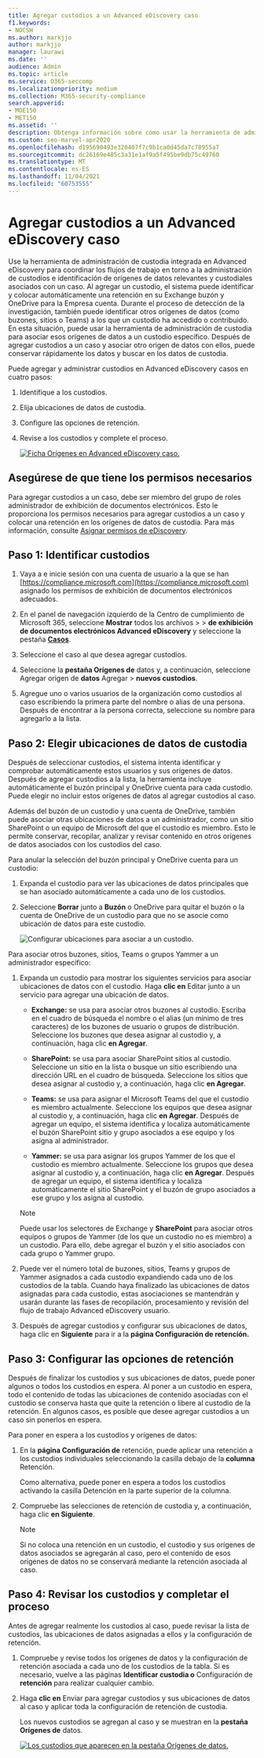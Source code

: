 ```yaml
---
title: Agregar custodios a un Advanced eDiscovery caso
f1.keywords:
- NOCSH
ms.author: markjjo
author: markjjo
manager: laurawi
ms.date: ''
audience: Admin
ms.topic: article
ms.service: O365-seccomp
ms.localizationpriority: medium
ms.collection: M365-security-compliance
search.appverid:
- MOE150
- MET150
ms.assetid: ''
description: Obtenga información sobre cómo usar la herramienta de administración de custodia integrada en Advanced eDiscovery coordinar los flujos de trabajo e identificar orígenes de datos relevantes en un caso.
ms.custom: seo-marvel-apr2020
ms.openlocfilehash: d195690493e320407f7c9b1ca0d45da7c78955a7
ms.sourcegitcommit: dc26169e485c3a31e1af9a5f495be9db75c49760
ms.translationtype: MT
ms.contentlocale: es-ES
ms.lasthandoff: 11/04/2021
ms.locfileid: "60753555"
---
```

# <a name="add-custodians-to-an-advanced-ediscovery-case"></a>Agregar custodios a un Advanced eDiscovery caso

Use la herramienta de administración de custodia integrada en Advanced eDiscovery para coordinar los flujos de trabajo en torno a la administración de custodios e identificación de orígenes de datos relevantes y custodiales asociados con un caso. Al agregar un custodio, el sistema puede identificar y colocar automáticamente una retención en su Exchange buzón y OneDrive para la Empresa cuenta. Durante el proceso de detección de la investigación, también puede identificar otros orígenes de datos (como buzones, sitios o Teams) a los que un custodio ha accedido o contribuido. En esta situación, puede usar la herramienta de administración de custodia para asociar esos orígenes de datos a un custodio específico. Después de agregar custodios a un caso y asociar otro origen de datos con ellos, puede conservar rápidamente los datos y buscar en los datos de custodia.

Puede agregar y administrar custodios en Advanced eDiscovery casos en cuatro pasos:

1. Identifique a los custodios.

2. Elija ubicaciones de datos de custodia.

3. Configure las opciones de retención.

4. Revise a los custodios y complete el proceso.

   [![Ficha Orígenes en Advanced eDiscovery caso. ](../media/AeD-Sources-Tab.png) ](../media/AeD-Sources-Tab.png#lightbox)

## <a name="make-sure-you-have-the-necessary-permissions"></a>Asegúrese de que tiene los permisos necesarios

Para agregar custodios a un caso, debe ser miembro del grupo de roles administrador de exhibición de documentos electrónicos. Esto le proporciona los permisos necesarios para agregar custodios a un caso y colocar una retención en los orígenes de datos de custodia. Para más información, consulte [Asignar permisos de eDiscovery](get-started-with-advanced-ediscovery.md#step-2-assign-ediscovery-permissions).

## <a name="step-1-identify-custodians"></a>Paso 1: Identificar custodios

1. Vaya a e inicie sesión con una cuenta de usuario a la que se han [https://compliance.microsoft.com](https://compliance.microsoft.com) asignado los permisos de exhibición de documentos electrónicos adecuados.

2. En el panel de navegación izquierdo de la Centro de cumplimiento de Microsoft 365, seleccione **Mostrar** todos los archivos  >    >  **de exhibición de documentos electrónicos Advanced eDiscovery** y seleccione la pestaña <a href="https://go.microsoft.com/fwlink/p/?linkid=2173764" target="_blank"> **Casos**</a>.

3. Seleccione el caso al que desea agregar custodios.

4. Seleccione la **pestaña Orígenes de** datos y, a continuación, seleccione Agregar origen de **datos** Agregar  >  **nuevos custodios**.

5. Agregue uno o varios usuarios de la organización como custodios al caso escribiendo la primera parte del nombre o alias de una persona. Después de encontrar a la persona correcta, seleccione su nombre para agregarlo a la lista.

## <a name="step-2-choose-custodian-data-locations"></a>Paso 2: Elegir ubicaciones de datos de custodia

Después de seleccionar custodios, el sistema intenta identificar y comprobar automáticamente estos usuarios y sus orígenes de datos. Después de agregar custodios a la lista, la herramienta incluye automáticamente el buzón principal y OneDrive cuenta para cada custodio. Puede elegir no incluir estos orígenes de datos al agregar custodios al caso.

Además del buzón de un custodio y una cuenta de OneDrive, también puede asociar otras ubicaciones de datos a un administrador, como un sitio SharePoint o un equipo de Microsoft del que el custodio es miembro. Esto le permite conservar, recopilar, analizar y revisar contenido en otros orígenes de datos asociados con los custodios del caso.

Para anular la selección del buzón principal y OneDrive cuenta para un custodio:

1. Expanda el custodio para ver las ubicaciones de datos principales que se han asociado automáticamente a cada uno de los custodios.

2. Seleccione **Borrar** junto  a **Buzón** o OneDrive para quitar el buzón o la cuenta de OneDrive de un custodio para que no se asocie como ubicación de datos para este custodio.

   ![Configurar ubicaciones para asociar a un custodio.](../media/ConfigureCustodianLocations.png)

Para asociar otros buzones, sitios, Teams o grupos Yammer a un administrador específico:

1. Expanda un custodio para mostrar los siguientes servicios para asociar ubicaciones de datos con el custodio. Haga **clic en** Editar junto a un servicio para agregar una ubicación de datos.

   - **Exchange:** se usa para asociar otros buzones al custodio. Escriba en el cuadro de búsqueda el nombre o el alias (un mínimo de tres caracteres) de los buzones de usuario o grupos de distribución. Seleccione los buzones que desea asignar al custodio y, a continuación, haga clic **en Agregar**.

   - **SharePoint:** se usa para asociar SharePoint sitios al custodio. Seleccione un sitio en la lista o busque un sitio escribiendo una dirección URL en el cuadro de búsqueda. Seleccione los sitios que desea asignar al custodio y, a continuación, haga clic **en Agregar**.

   - **Teams:** se usa para asignar el Microsoft Teams del que el custodio es miembro actualmente. Seleccione los equipos que desea asignar al custodio y, a continuación, haga clic **en Agregar**. Después de agregar un equipo, el sistema identifica y localiza automáticamente el buzón SharePoint sitio y grupo asociados a ese equipo y los asigna al administrador.

   - **Yammer:** se usa para asignar los grupos Yammer de los que el custodio es miembro actualmente. Seleccione los grupos que desea asignar al custodio y, a continuación, haga clic **en Agregar**. Después de agregar un equipo, el sistema identifica y localiza automáticamente el sitio SharePoint y el buzón de grupo asociados a ese grupo y los asigna al custodio.

   > [!NOTE]
   > Puede usar  los selectores de Exchange y **SharePoint** para asociar otros equipos o grupos de Yammer (de los que un custodio no es miembro) a un custodio. Para ello, debe agregar el buzón y el sitio asociados con cada grupo o Yammer grupo.

2. Puede ver el número total de buzones, sitios, Teams y grupos de Yammer asignados a cada custodio expandiendo cada uno de los custodios de la tabla. Cuando haya finalizado las ubicaciones de datos asignadas para cada custodio, estas asociaciones se mantendrán y usarán durante las fases de recopilación, procesamiento y revisión del flujo de trabajo Advanced eDiscovery usuario.

3. Después de agregar custodios y configurar sus ubicaciones de datos, haga clic en **Siguiente** para ir a la **página Configuración de retención.**  

## <a name="step-3-configure-hold-settings"></a>Paso 3: Configurar las opciones de retención

 Después de finalizar los custodios y sus ubicaciones de datos, puede poner algunos o todos los custodios en espera. Al poner a un custodio en espera, todo el contenido de todas las ubicaciones de contenido asociadas con el custodio se conserva hasta que quite la retención o libere al custodio de la retención. En algunos casos, es posible que desee agregar custodios a un caso sin ponerlos en espera.

Para poner en espera a los custodios y orígenes de datos:

1. En la **página Configuración de** retención, puede aplicar una retención a los custodios individuales seleccionando la casilla debajo de la **columna** Retención.

   Como alternativa, puede poner en espera a todos  los custodios activando la casilla Detención en la parte superior de la columna.

2. Compruebe las selecciones de retención de custodia y, a continuación, haga clic **en Siguiente**.

   > [!NOTE]
   > Si no coloca una retención en un custodio, el custodio y sus orígenes de datos asociados se agregarán al caso, pero el contenido de esos orígenes de datos no se conservará mediante la retención asociada al caso.

## <a name="step-4-review-the-custodians-and-complete-the-process"></a>Paso 4: Revisar los custodios y completar el proceso

Antes de agregar realmente los custodios al caso, puede revisar la lista de custodios, las ubicaciones de datos asignadas a ellos y la configuración de retención.

1. Compruebe y revise todos los orígenes de datos y la configuración de retención asociada a cada uno de los custodios de la tabla. Si es necesario, vuelve a las páginas **Identificar custodia o** Configuración de **retención** para realizar cualquier cambio.

2. Haga **clic en** Enviar para agregar custodios y sus ubicaciones de datos al caso y aplicar toda la configuración de retención de custodia.

   Los nuevos custodios se agregan al caso y se muestran en la **pestaña Orígenes de** datos.

   [![Los custodios que aparecen en la pestaña Orígenes de datos. ](../media/DataSourcesTab.png) ](../media/DataSourcesTab.png#lightbox)
